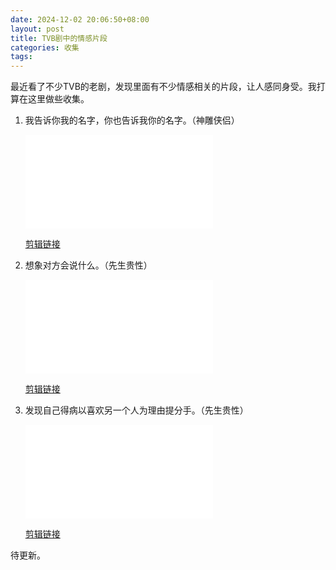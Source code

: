 ```yaml
---
date: 2024-12-02 20:06:50+08:00
layout: post
title: TVB剧中的情感片段
categories: 收集
tags: 
---
```


最近看了不少TVB的老剧，发现里面有不少情感相关的片段，让人感同身受。我打算在这里做些收集。


1. 我告诉你我的名字，你也告诉我你的名字。（神雕侠侣）

   <iframe src="//player.bilibili.com/player.html?isOutside=true&aid=113549321964055&bvid=BV1Uxz5YfEsM&cid=27042581827&p=1" scrolling="no" border="0" frameborder="no" framespacing="0" allowfullscreen="true"></iframe>

   [剪辑链接](https://github.com/xulihang/xulihang.github.io/releases/download/attachments/exchange-name.mp4)


2. 想象对方会说什么。（先生贵性）

   <iframe src="//player.bilibili.com/player.html?isOutside=true&aid=1205727181&bvid=BV1Zf421D721&cid=1575519665&p=1" scrolling="no" border="0" frameborder="no" framespacing="0" allowfullscreen="true"></iframe>

   [剪辑链接](https://github.com/xulihang/xulihang.github.io/releases/download/attachments/imageine-the-conversation.mp4)

   
3. 发现自己得病以喜欢另一个人为理由提分手。（先生贵性）

   <iframe src="//player.bilibili.com/player.html?isOutside=true&aid=1455557561&bvid=BV1wi421i7Mw&cid=1575951973&p=1" scrolling="no" border="0" frameborder="no" framespacing="0" allowfullscreen="true"></iframe>

   
   [剪辑链接](https://github.com/xulihang/xulihang.github.io/releases/download/attachments/breakup-because-of-disease.mp4)
   
待更新。


